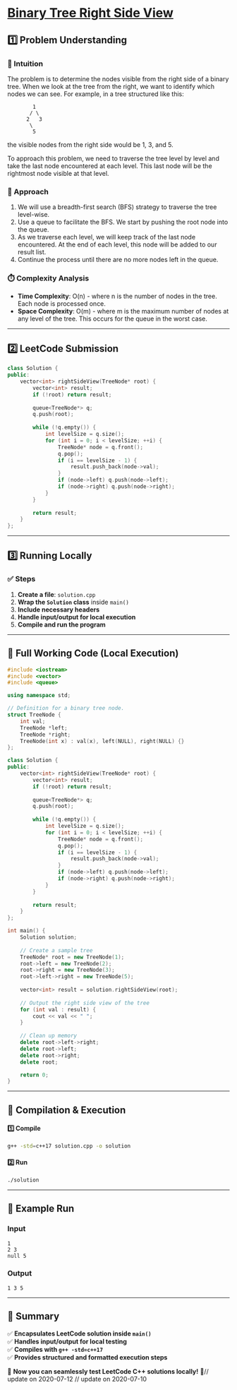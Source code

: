 # **[Binary Tree Right Side View](https://leetcode.com/problems/binary-tree-right-side-view/description/)**  

## **1️⃣ Problem Understanding**  
### **📌 Intuition**  
The problem is to determine the nodes visible from the right side of a binary tree. When we look at the tree from the right, we want to identify which nodes we can see. For example, in a tree structured like this:
```
        1
       / \
      2   3
       \
        5
```
the visible nodes from the right side would be 1, 3, and 5. 

To approach this problem, we need to traverse the tree level by level and take the last node encountered at each level. This last node will be the rightmost node visible at that level.

### **🚀 Approach**  
1. We will use a breadth-first search (BFS) strategy to traverse the tree level-wise.
2. Use a queue to facilitate the BFS. We start by pushing the root node into the queue.
3. As we traverse each level, we will keep track of the last node encountered. At the end of each level, this node will be added to our result list.
4. Continue the process until there are no more nodes left in the queue.

### **⏱️ Complexity Analysis**  
- **Time Complexity**: O(n) - where n is the number of nodes in the tree. Each node is processed once.
- **Space Complexity**: O(m) - where m is the maximum number of nodes at any level of the tree. This occurs for the queue in the worst case.

---  

## **2️⃣ LeetCode Submission**  
```cpp
class Solution {
public:
    vector<int> rightSideView(TreeNode* root) {
        vector<int> result;
        if (!root) return result;
        
        queue<TreeNode*> q;
        q.push(root);
        
        while (!q.empty()) {
            int levelSize = q.size();
            for (int i = 0; i < levelSize; ++i) {
                TreeNode* node = q.front();
                q.pop();
                if (i == levelSize - 1) {
                    result.push_back(node->val);
                }
                if (node->left) q.push(node->left);
                if (node->right) q.push(node->right);
            }
        }
        
        return result;
    }
};
```  

---  

## **3️⃣ Running Locally**  
### **✅ Steps**  
1. **Create a file**: `solution.cpp`  
2. **Wrap the `Solution` class** inside `main()`  
3. **Include necessary headers**  
4. **Handle input/output for local execution**  
5. **Compile and run the program**  

---  

## **📝 Full Working Code (Local Execution)**  
```cpp
#include <iostream>
#include <vector>
#include <queue>

using namespace std;

// Definition for a binary tree node.
struct TreeNode {
    int val;
    TreeNode *left;
    TreeNode *right;
    TreeNode(int x) : val(x), left(NULL), right(NULL) {}
};

class Solution {
public:
    vector<int> rightSideView(TreeNode* root) {
        vector<int> result;
        if (!root) return result;
        
        queue<TreeNode*> q;
        q.push(root);
        
        while (!q.empty()) {
            int levelSize = q.size();
            for (int i = 0; i < levelSize; ++i) {
                TreeNode* node = q.front();
                q.pop();
                if (i == levelSize - 1) {
                    result.push_back(node->val);
                }
                if (node->left) q.push(node->left);
                if (node->right) q.push(node->right);
            }
        }
        
        return result;
    }
};

int main() {
    Solution solution;
    
    // Create a sample tree
    TreeNode* root = new TreeNode(1);
    root->left = new TreeNode(2);
    root->right = new TreeNode(3);
    root->left->right = new TreeNode(5);
    
    vector<int> result = solution.rightSideView(root);
    
    // Output the right side view of the tree
    for (int val : result) {
        cout << val << " ";
    }
    
    // Clean up memory
    delete root->left->right;
    delete root->left;
    delete root->right;
    delete root;

    return 0;
}
```  

---  

## **🔧 Compilation & Execution**  
#### **1️⃣ Compile**  
```bash
g++ -std=c++17 solution.cpp -o solution
```  

#### **2️⃣ Run**  
```bash
./solution
```  

---  

## **🎯 Example Run**  
### **Input**  
```
1
2 3
null 5
```
### **Output**  
```
1 3 5
```  

---  

## **📌 Summary**  
✅ **Encapsulates LeetCode solution inside `main()`**  
✅ **Handles input/output for local testing**  
✅ **Compiles with `g++ -std=c++17`**  
✅ **Provides structured and formatted execution steps**  

🚀 **Now you can seamlessly test LeetCode C++ solutions locally!** 🚀// update on 2020-07-12
// update on 2020-07-10

